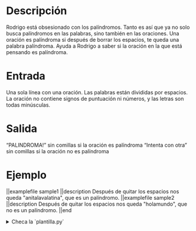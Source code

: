 # Descripción

Rodrigo está obsesionado con los palíndromos. Tanto es así que ya no solo busca palíndromos en las palabras, sino también en las oraciones. Una oración es palíndroma si después de borrar los espacios, te queda una palabra palíndroma. Ayuda a Rodrigo a saber si la oración en la que está pensando es palíndroma.

# Entrada

Una sola línea con una oración. Las palabras están divididas por espacios. La oración no contiene signos de puntuación ni números, y las letras son todas minúsculas.

# Salida

“PALINDROMA!” sin comillas si la oración es palíndroma
“Intenta con otra” sin comillas si la oración no es palíndroma

# Ejemplo

||examplefile
sample1
||description
Después de quitar los espacios nos queda "anitalavalatina", que es un palíndromo.
||examplefile
sample2
||description
Después de quitar los espacios nos queda "holamundo", que no es un palíndromo.
||end

<details><summary>Checa la `plantilla.py`</summary>

{{plantilla.py}}

</details>
